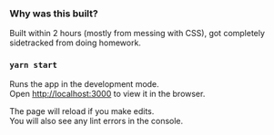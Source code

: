 ### Why was this built?
Built within 2 hours (mostly from messing with CSS), got completely sidetracked from doing homework.

### `yarn start`

Runs the app in the development mode.\
Open [http://localhost:3000](http://localhost:3000) to view it in the browser.

The page will reload if you make edits.\
You will also see any lint errors in the console.
